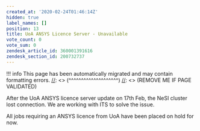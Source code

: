 ```yaml
---
created_at: '2020-02-24T01:46:14Z'
hidden: true
label_names: []
position: 13
title: UoA ANSYS Licence Server - Unavailable
vote_count: 0
vote_sum: 0
zendesk_article_id: 360001391616
zendesk_section_id: 200732737
---
```



[//]: <> (REMOVE ME IF PAGE VALIDATED)
[//]: <> (vvvvvvvvvvvvvvvvvvvv)
!!! info
    This page has been automatically migrated and may contain formatting errors.
[//]: <> (^^^^^^^^^^^^^^^^^^^^)
[//]: <> (REMOVE ME IF PAGE VALIDATED)
<p>After the UoA ANSYS licence server update on 17th Feb, the NeSI cluster lost connection. We are working with ITS to solve the issue.</p>
<p>All jobs requiring an ANSYS licence from UoA have been placed on hold for now.</p>